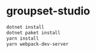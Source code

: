 # groupset-studio

```bash
dotnet install
dotnet paket install
yarn install
yarn webpack-dev-server
```
